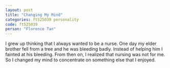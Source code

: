 ```yaml
---
layout: post
title: "Changing My Mind"
categories: ft525039 personality
code: ft525039
person: "Florence Tan"
---
```


I grew up thinking that I always wanted to be a nurse. One day my elder brother fell from a tree and he was bleeding badly. Instead of helping him I fainted at his bleeding. From then on, I realized that nursing was not for me. So I changed my mind to concentrate on something else that I enjoyed. 
